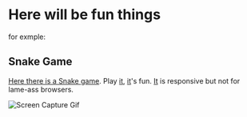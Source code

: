 # Here will be fun things
for exmple:


## Snake Game
[Here there is a Snake game](ozmerchavy2.github.io/snake). 
Play [it](ozmerchavy2.github.io/snake), [it](ozmerchavy2.github.io/snake)'s fun.
[It](ozmerchavy2.github.io/snake) is responsive but not for lame-ass browsers.

![Screen Capture Gif](https://raw.githubusercontent.com/ozmerchavy2/ozmerchavy2.github.io/master/snake/demo.gif)
